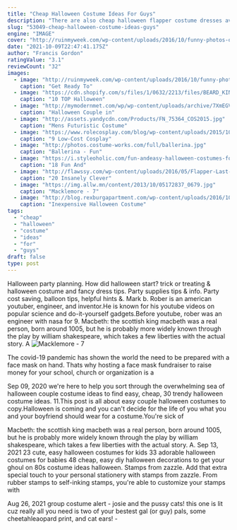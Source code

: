 ```yaml
---
title: "Cheap Halloween Costume Ideas For Guys"
description: "There are also cheap halloween flapper costume dresses available year-round online or in halloween costume stores in october. Cheap costumes are terribly inaccurate (too much fringe, too short,"
slug: "53049-cheap-halloween-costume-ideas-guys"
engine: "IMAGE"
cover: "http://ruinmyweek.com/wp-content/uploads/2016/10/funny-photos-of-halloween-pun-costumes-one-night-stand.jpg"
date: "2021-10-09T22:47:41.175Z"
author: "Francis Gordon"
ratingValue: "3.1"
reviewCount: "32"
images:
  - image: "http://ruinmyweek.com/wp-content/uploads/2016/10/funny-photos-of-halloween-pun-costumes-one-night-stand.jpg"
    caption: "Get Ready To"
  - image: "https://cdn.shopify.com/s/files/1/0632/2213/files/BEARD_KING_Top_Halloween_Costumes_Wolverine_1024x1024.jpg?v=1508960309"
    caption: "10 TOP Halloween"
  - image: "http://mymodernmet.com/wp/wp-content/uploads/archive/7XmEGVVPrMmMOd-eHKhl_1082133491.jpeg"
    caption: "Halloween Couple in"
  - image: "http://assets.yandycdn.com/Products/FN_75364_COS2015.jpg"
    caption: "Mens Futuristic Costume"
  - image: "https://www.rolecosplay.com/blog/wp-content/uploads/2015/10/56162787cdf40.jpg"
    caption: "9 Low-Cost Cosplay"
  - image: "http://photos.costume-works.com/full/ballerina.jpg"
    caption: "Ballerina - Fun"
  - image: "https://i.styleoholic.com/fun-andeasy-halloween-costumes-for-guys-3.jpg"
    caption: "18 Fun And"
  - image: "http://flawssy.com/wp-content/uploads/2016/05/Flapper-Last-Minute-Halloween-Costumes.jpg"
    caption: "20 Insanely Clever"
  - image: "https://img.allw.mn/content/2013/10/05172837_0679.jpg"
    caption: "Macklemore - 7"
  - image: "http://blog.rexburgapartment.com/wp-content/uploads/2016/10/hollygolightly-768x1024.jpg"
    caption: "Inexpensive Halloween Costume"
tags:
  - "cheap"
  - "halloween"
  - "costume"
  - "ideas"
  - "for"
  - "guys"
draft: false
type: post
---
```


Halloween party planning. How did halloween start? trick or treating & halloween costume and fancy dress tips. Party supplies tips & info. Party cost saving, balloon tips, helpful hints &. Mark b. Rober is an american youtuber, engineer, and inventor.He is known for his youtube videos on popular science and do-it-yourself gadgets.Before youtube, rober was an engineer with nasa for 9. Macbeth: the scottish king macbeth was a real person, born around 1005, but he is probably more widely known through the play by william shakespeare, which takes a few liberties with the actual story. A
![Macklemore - 7](https://img.allw.mn/content/2013/10/05172837_0679.jpg "Macklemore - 7")

The covid-19 pandemic has shown the world the need to be prepared with a face mask on hand. Thats why hosting a face mask fundraiser to raise money for your school, church or organization is a
<!--inArticleAds-->

<!--galleryOne-->

Sep 09, 2020 we're here to help you sort through the overwhelming sea of halloween couple costume ideas to find easy, cheap,  30 trendy halloween costume ideas. 11.This post is all about easy couple halloween costumes to copy.Halloween is coming and you can't decide for the life of you what you and your boyfriend should wear for a costume.You're sick of
<!--inArticleAds-->

<!--galleryTwo-->

Macbeth: the scottish king macbeth was a real person, born around 1005, but he is probably more widely known through the play by william shakespeare, which takes a few liberties with the actual story. A. Sep 13, 2021 23 cute, easy halloween costumes for kids 33 adorable halloween costumes for babies 48 cheap, easy diy halloween decorations to get your ghoul on 80s costume ideas halloween. Stamps from zazzle. Add that extra special touch to your personal stationery with stamps from zazzle. From rubber stamps to self-inking stamps, you're able to customize your stamps with
<!--galleryThree-->

Aug 26, 2021 group costume alert - josie and the pussy cats! this one is lit cuz really all you need is two of your bestest gal (or guy) pals, some cheetahleaopard print, and cat ears! -
